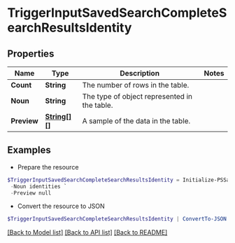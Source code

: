 # TriggerInputSavedSearchCompleteSearchResultsIdentity
## Properties

Name | Type | Description | Notes
------------ | ------------- | ------------- | -------------
**Count** | **String** | The number of rows in the table. | 
**Noun** | **String** | The type of object represented in the table. | 
**Preview** | [**String[][]**](Array.md) | A sample of the data in the table. | 

## Examples

- Prepare the resource
```powershell
$TriggerInputSavedSearchCompleteSearchResultsIdentity = Initialize-PSSailpointBetaTriggerInputSavedSearchCompleteSearchResultsIdentity  -Count 2 `
 -Noun identities `
 -Preview null
```

- Convert the resource to JSON
```powershell
$TriggerInputSavedSearchCompleteSearchResultsIdentity | ConvertTo-JSON
```

[[Back to Model list]](../README.md#documentation-for-models) [[Back to API list]](../README.md#documentation-for-api-endpoints) [[Back to README]](../README.md)

